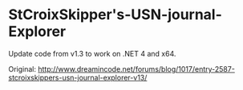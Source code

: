 # StCroixSkipper's-USN-journal-Explorer
Update code from v1.3 to work on .NET 4 and x64.

Original: http://www.dreamincode.net/forums/blog/1017/entry-2587-stcroixskippers-usn-journal-explorer-v13/
